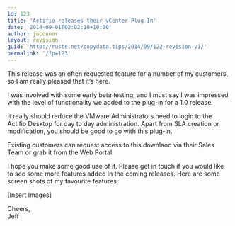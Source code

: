 ```yaml
---
id: 123
title: 'Actifio releases their vCenter Plug-In'
date: '2014-09-01T02:02:10+10:00'
author: joconnor
layout: revision
guid: 'http://ruste.net/copydata.tips/2014/09/122-revision-v1/'
permalink: '/?p=123'
---
```


This release was an often requested feature for a number of my customers, so I am really pleased that it’s here.

I was involved with some early beta testing, and I must say I was impressed with the level of functionality we added to the plug-in for a 1.0 release.

It really should reduce the VMware Administrators need to login to the Actifio Desktop for day to day administration. Apart from SLA creation or modification, you should be good to go with this plug-in.

Existing customers can request access to this downlaod via their Sales Team or grab it from the Web Portal.

I hope you make some good use of it. Please get in touch if you would like to see some more features added in the coming releases. Here are some screen shots of my favourite features.

\[Insert Images\]

Cheers,  
Jeff